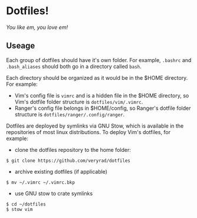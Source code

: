 # Dotfiles! #

*You like em, you love em!*

## Useage ##

Each group of dotfiles should have it's own folder.
For example, `.bashrc` and `.bash_aliases` should both go in a directory called `bash`.

Each directory should be organized as it would be in the $HOME directory. For example: 
* Vim's config file is `vimrc` and is a hidden file in the $HOME directory, so Vim's dotfile folder structure is `dotfiles/vim/.vimrc`. 
* Ranger's config file belongs in $HOME/config, so Ranger's dotfile folder structure is `dotfiles/ranger/.config/ranger`.

Dotfiles are deployed by symlinks via GNU Stow, which is available in the repositories of most linux distributions. To deploy Vim's dotfiles, for example:
* clone the dotfiles repository to the home folder:
```
$ git clone https://github.com/veryrad/dotfiles
```
* archive existing dotfiles (if applicable) 
```
$ mv ~/.vimrc ~/.vimrc.bkp
```
* use GNU stow to crate symlinks
```
$ cd ~/dotfiles
$ stow vim
```


